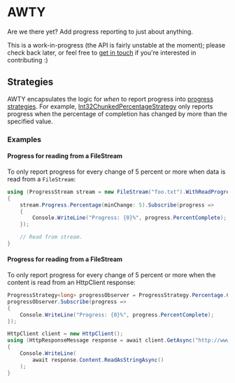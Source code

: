 # AWTY

Are we there yet? Add progress reporting to just about anything.

This is a work-in-progress (the API is fairly unstable at the moment); please check back later, or feel free to [get in touch](https://github.com/tintoy/AWTY/issues/new) if you're interested in contributing :)

## Strategies

AWTY encapsulates the logic for _when_ to report progress into [progress strategies](src/AWTY.Core/Core/Strategies/ProgressStrategy.cs).
For example, [Int32ChunkedPercentageStrategy](src/AWTY.Core/Core/Strategies/Int32ChunkedPercentageStrategy.cs) only reports progress when the percentage of completion has changed by more than the specified value.

### Examples

#### Progress for reading from a FileStream

To only report progress for every change of 5 percent or more when data is read from a `FileStream`:

```csharp
using (ProgressStream stream = new FileStream("foo.txt").WithReadProgress(progressObserver))
{
    stream.Progress.Percentage(minChange: 5).Subscribe(progress =>
    {
        Console.WriteLine("Progress: {0}%", progress.PercentComplete);
    });

    // Read from stream.
}
```

#### Progress for reading from a FileStream

To only report progress for every change of 5 percent or more when the content is read from an HttpClient response:

```csharp
ProgressStrategy<long> progressObserver = ProgressStrategy.Percentage.Chunked.Int64(5);
progressObserver.Subscribe(progress =>
{
    Console.WriteLine("Progress: {0}%", progress.PercentComplete);
});

HttpClient client = new HttpClient();
using (HttpResponseMessage response = await client.GetAsync("http://www.google.com/").WithProgress(progressObserver))
{
    Console.WriteLine(
        await response.Content.ReadAsStringAsync()
    );
}
```
